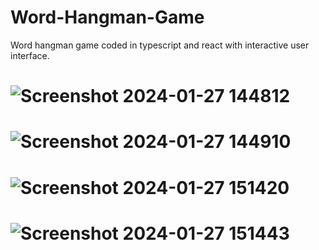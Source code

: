 # Word-Hangman-Game
Word hangman game coded in typescript and react with interactive user interface.

# ![Screenshot 2024-01-27 144812](https://github.com/TechnoCraftre/Word-Hangman-Game/assets/44519033/2ea07fb4-592f-4890-b2b7-3be9b60c5339)

# ![Screenshot 2024-01-27 144910](https://github.com/TechnoCraftre/Word-Hangman-Game/assets/44519033/4ab43d16-a9fc-452b-bb95-d571b4103753)

# ![Screenshot 2024-01-27 151420](https://github.com/TechnoCraftre/Word-Hangman-Game/assets/44519033/3704ec16-fb9d-41da-8f7f-3a9e6431af3e)

# ![Screenshot 2024-01-27 151443](https://github.com/TechnoCraftre/Word-Hangman-Game/assets/44519033/8a6ac72b-1a14-4ca8-8159-701548f9a8db)
